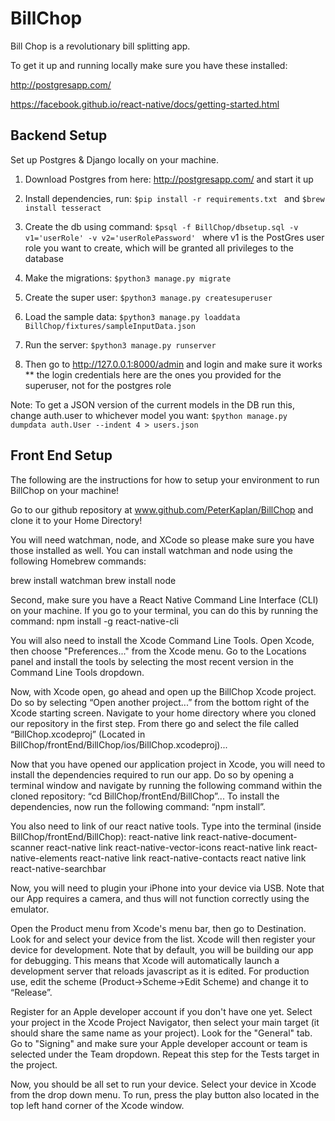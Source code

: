 # BillChop

Bill Chop is a revolutionary bill splitting app. 


To get it up and running locally make sure you have these installed: 

http://postgresapp.com/

https://facebook.github.io/react-native/docs/getting-started.html


## Backend Setup 
Set up Postgres & Django locally on your machine. 
1. Download Postgres from here: http://postgresapp.com/ and start it up

2. Install dependencies, run:
```$pip install -r requirements.txt ``` and 
```$brew install tesseract ```

3. Create the db using command: 
```$psql -f BillChop/dbsetup.sql -v v1='userRole' -v v2='userRolePassword' ```
  where v1 is the PostGres user role you want to create, which will be granted all privileges to the database
  
4. Make the migrations:
```$python3 manage.py migrate ```

5. Create the super user:
```$python3 manage.py createsuperuser```

6. Load the sample data:
```$python3 manage.py loaddata BillChop/fixtures/sampleInputData.json```

7. Run the server:
```$python3 manage.py runserver```

8. Then go to http://127.0.0.1:8000/admin and login and make sure it works
** the login credentials here are the ones you provided for the superuser, not for the postgres role


Note: To get a JSON version of the current models in the DB run this, change auth.user to whichever model you want:
```$python manage.py dumpdata auth.User --indent 4 > users.json```

## Front End Setup
The following are the instructions for how to setup your environment to run BillChop on your machine!

Go to our github repository at www.github.com/PeterKaplan/BillChop and clone it to your Home Directory!

You will need watchman, node, and XCode so please make sure you have those installed as well. You can install watchman and node using the following Homebrew commands:

brew install watchman
brew install node

Second, make sure you have a React Native Command Line Interface (CLI) on your machine. If you go to your terminal, you can do this by running the command: npm install -g react-native-cli 

You will also need to install the Xcode Command Line Tools. Open Xcode, then choose "Preferences..." from the Xcode menu. Go to the Locations panel and install the tools by selecting the most recent version in the Command Line Tools dropdown.

Now, with Xcode open, go ahead and open up the BillChop Xcode project. Do so by selecting “Open another project...” from the bottom right of the Xcode starting screen. Navigate to your home directory where you cloned our repository in the first step. From there go and select the file called “BillChop.xcodeproj” (Located in BillChop/frontEnd/BillChop/ios/BillChop.xcodeproj)...

Now that you have opened our application project in Xcode, you will need to install the dependencies required to run our app. Do so by opening a terminal window and navigate by running the following command within the cloned repository: “cd BillChop/frontEnd/BillChop”... To install the dependencies, now run the following command: “npm install”.

You also need to link of our react native tools. Type into the terminal (inside BillChop/frontEnd/BillChop):
react-native link react-native-document-scanner
react-native link react-native-vector-icons
react-native link react-native-elements
react-native link react-native-contacts
react native link react-native-searchbar

Now, you will need to plugin your iPhone into your device via USB. Note that our App requires a camera, and thus will not function correctly using the emulator.

Open the Product menu from Xcode's menu bar, then go to Destination. Look for and select your device from the list. Xcode will then register your device for development. Note that by default, you will be building our app for debugging. This means that Xcode will automatically launch a development server that reloads javascript as it is edited. For production use, edit the scheme (Product->Scheme->Edit Scheme) and change it to “Release”.

Register for an Apple developer account if you don't have one yet. Select your project in the Xcode Project Navigator, then select your main target (it should share the same name as your project). Look for the "General" tab. Go to "Signing" and make sure your Apple developer account or team is selected under the Team dropdown. Repeat this step for the Tests target in the project.

Now, you should be all set to run your device. Select your device in Xcode from the drop down menu. To run, press the play button also located in the top left hand corner of the Xcode window.
